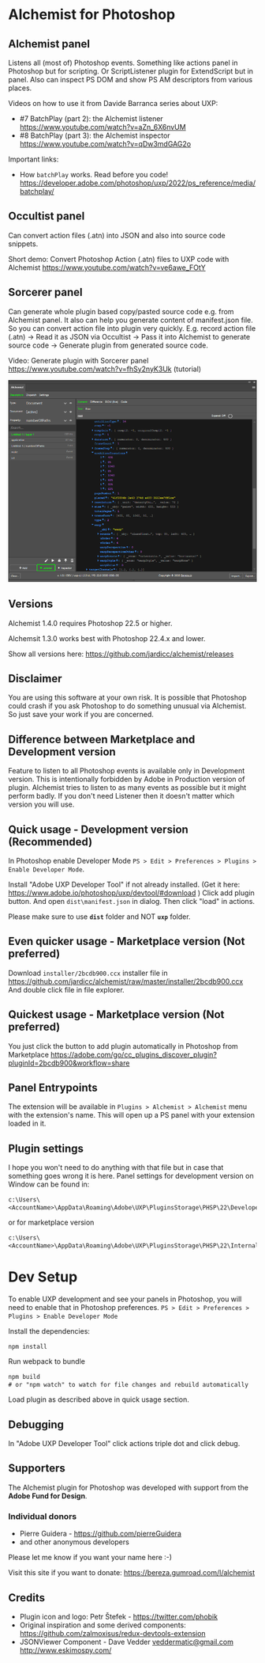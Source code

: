 # Alchemist for Photoshop

## Alchemist panel

Listens all (most of) Photoshop events. Something like actions panel in Photoshop but for scripting. Or ScriptListener plugin for ExtendScript but in panel. Also can inspect PS DOM and show PS AM descriptors from various places.

Videos on how to use it from Davide Barranca series about UXP:
- #7 BatchPlay (part 2): the Alchemist listener https://www.youtube.com/watch?v=aZn_6X6nvUM
- #8 BatchPlay (part 3): the Alchemist inspector https://www.youtube.com/watch?v=qDw3mdGAG2o

Important links:
- How `batchPlay` works. Read before you code! https://developer.adobe.com/photoshop/uxp/2022/ps_reference/media/batchplay/

## Occultist panel
Can convert action files (.atn) into JSON and also into source code snippets.

Short demo: Convert Photoshop Action (.atn) files to UXP code with Alchemist https://www.youtube.com/watch?v=ve6awe_FOtY 

## Sorcerer panel
Can generate whole plugin based copy/pasted source code e.g. from Alchemist panel. It also can help you generate content of manifest.json file.
So you can convert action file into plugin very quickly. E.g. record action file (.atn) -> Read it as JSON via Occultist -> Pass it into Alchemist to generate source code -> Generate plugin from generated source code.

Video:  Generate plugin with Sorcerer panel https://www.youtube.com/watch?v=fhSy2nyK3Uk (tutorial)

![alt Plugin screenshot](md_images/screen.png)

## Versions
Alchemist 1.4.0 requires Photoshop 22.5 or higher.

Alchemsit 1.3.0 works best with Photoshop 22.4.x and lower.

Show all versions here: https://github.com/jardicc/alchemist/releases

## Disclaimer
You are using this software at your own risk. It is possible that Photoshop could crash if you ask Photoshop to do something unusual via Alchemist. So just save your work if you are concerned. 

## Difference between Marketplace and Development version
Feature to listen to all Photoshop events is available only in Development version. This is intentionally forbidden by Adobe in Production version of plugin. Alchemist tries to listen to as many events as possible but it might perform badly. If you don't need Listener then it doesn't matter which version you will use.

## Quick usage - Development version (Recommended)
In Photoshop enable Developer Mode `PS > Edit > Preferences > Plugins > Enable Developer Mode`.

Install "Adobe UXP Developer Tool" if not already installed. (Get it here: https://www.adobe.io/photoshop/uxp/devtool/#download ) 
Click add plugin button. And open `dist\manifest.json` in dialog. Then click "load" in actions. 

Please make sure to use **`dist`** folder and NOT **`uxp`** folder.

## Even quicker usage - Marketplace version  (Not preferred)
Download `installer/2bcdb900.ccx` installer file in https://github.com/jardicc/alchemist/raw/master/installer/2bcdb900.ccx And double click file in file explorer.

## Quickest usage - Marketplace version  (Not preferred)
You just click the button to add plugin automatically in Photoshop from Marketplace https://adobe.com/go/cc_plugins_discover_plugin?pluginId=2bcdb900&workflow=share

## Panel Entrypoints
The extension will be available in `Plugins > Alchemist > Alchemist` menu with the extension's name. This will open up a PS panel with your extension loaded in it.

## Plugin settings
I hope you won't need to do anything with that file but in case that something goes wrong it is here.
Panel settings for development version on Window can be found in: 
```
c:\Users\<AccountName>\AppData\Roaming\Adobe\UXP\PluginsStorage\PHSP\22\Developer\2bcdb900\PluginData\settings.json
```

or for marketplace version
```
c:\Users\<AccountName>\AppData\Roaming\Adobe\UXP\PluginsStorage\PHSP\22\Internal\2bcdb900\PluginData\settings.json
```


# Dev Setup
To enable UXP development and see your panels in Photoshop, you will need to enable that in Photoshop preferences.
`PS > Edit > Preferences > Plugins > Enable Developer Mode`

Install the dependencies:

```
npm install
```

Run webpack to bundle

```
npm build
# or "npm watch" to watch for file changes and rebuild automatically
```
Load plugin as described above in quick usage section.

## Debugging

In "Adobe UXP Developer Tool" click actions triple dot and click debug.

## Supporters
The Alchemist plugin for Photoshop was developed with support from the **Adobe Fund for Design**.

### Individual donors
- Pierre Guidera - https://github.com/pierreGuidera
- and other anonymous developers

Please let me know if you want your name here :-)

Visit this site if you want to donate: https://bereza.gumroad.com/l/alchemist

## Credits

- Plugin icon and logo: Petr Štefek - https://twitter.com/phobik
- Original inspiration and some derived components: https://github.com/zalmoxisus/redux-devtools-extension
- JSONViewer Component - Dave Vedder <veddermatic@gmail.com> http://www.eskimospy.com/
